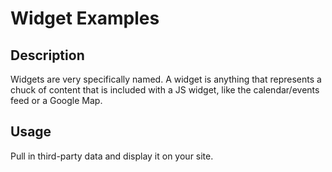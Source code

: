 # Widget Examples

## Description
Widgets are very specifically named. A widget is anything that represents a chuck of content that is included with a JS widget, like the calendar/events feed or a Google Map.

## Usage
Pull in third-party data and display it on your site.
